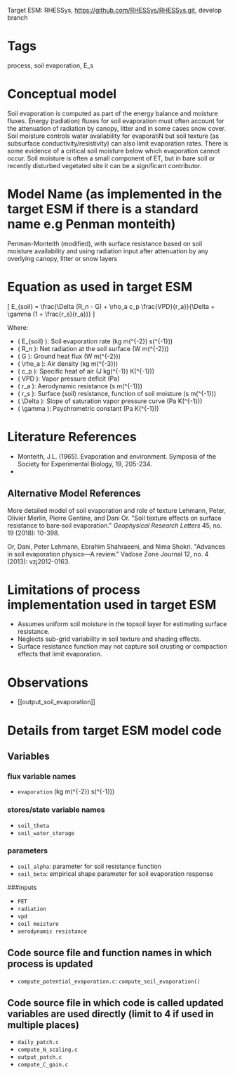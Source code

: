 Target ESM: RHESSys, https://github.com/RHESSys/RHESSys.git, develop branch

# Tags
process, soil evaporation, E_s

# Conceptual model
Soil evaporation is computed as part of the energy balance and moisture fluxes. Energy (radiation) fluxes for soil evaporation must often account for the attenuation of radiation by canopy, litter and in some cases snow cover.  Soil moisture controls water availability for evaporatiN but soil texture (as subsurface conductivity/resistivity) can also limit evaporation rates. There is some evidence of a critical soil moisture below which evaporation cannot occur. Soil moisture is often a small component of ET, but in bare soil or recently disturbed vegetated site it can be a significant contributor.

# Model Name (as implemented in the target ESM if there is a standard name e.g Penman monteith)
Penman-Monteith (modified), with surface resistance based on soil moisture availability and using radiation input after attenuation by any overlying canopy, litter or snow layers

# Equation as used in target ESM

\[
E_{soil} = \frac{\Delta (R_n - G) + \rho_a c_p \frac{VPD}{r_a}}{\Delta + \gamma (1 + \frac{r_s}{r_a})}
\]

Where:
- \( E_{soil} \): Soil evaporation rate (kg m\(^{-2}\) s\(^{-1}\))
- \( R_n \): Net radiation at the soil surface (W m\(^{-2}\))
- \( G \): Ground heat flux (W m\(^{-2}\))
- \( \rho_a \): Air density (kg m\(^{-3}\))
- \( c_p \): Specific heat of air (J kg\(^{-1}\) K\(^{-1}\))
- \( VPD \): Vapor pressure deficit (Pa)
- \( r_a \): Aerodynamic resistance (s m\(^{-1}\))
- \( r_s \): Surface (soil) resistance, function of soil moisture (s m\(^{-1}\))
- \( \Delta \): Slope of saturation vapor pressure curve (Pa K\(^{-1}\))
- \( \gamma \): Psychrometric constant (Pa K\(^{-1}\))

# Literature References

- Monteith, J.L. (1965). Evaporation and environment. Symposia of the Society for Experimental Biology, 19, 205-234.
- 
## Alternative Model References

More detailed model of soil evaporation and role of texture
Lehmann, Peter, Olivier Merlin, Pierre Gentine, and Dani Or. "Soil texture effects on surface resistance to bare‐soil evaporation." _Geophysical Research Letters_ 45, no. 19 (2018): 10-398.

Or, Dani, Peter Lehmann, Ebrahim Shahraeeni, and Nima Shokri. "Advances in soil evaporation physics—A review." Vadose Zone Journal 12, no. 4 (2013): vzj2012-0163.

# Limitations of process implementation used in target ESM
- Assumes uniform soil moisture in the topsoil layer for estimating surface resistance.
- Neglects sub-grid variability in soil texture and shading effects.
- Surface resistance function may not capture soil crusting or compaction effects that limit evaporation.

# Observations
- [[output_soil_evaporation]]



# Details  from target ESM model code
##  Variables
### flux variable names
- `evaporation` (kg m\(^{-2}\) s\(^{-1}\))

### stores/state variable names
- `soil_theta`
- `soil_water_storage`

### parameters
- `soil_alpha`: parameter for soil resistance function
- `soil_beta`: empirical shape parameter for soil evaporation response

###inputs
- `PET`
- `radiation`
- `vpd`
- `soil moisture`
- `aerodynamic resistance`

## Code source file and function names in which process is updated
- `compute_potential_evaporation.c`: `compute_soil_evaporation()`

## Code source file in which code is called updated variables are used directly (limit to 4 if used in multiple places)
- `daily_patch.c`
- `compute_N_scaling.c`
- `output_patch.c`
- `compute_C_gain.c`

